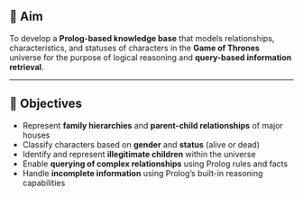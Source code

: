 

## 🎯 Aim

To develop a **Prolog-based knowledge base** that models relationships, characteristics, and statuses of characters in the **Game of Thrones** universe for the purpose of logical reasoning and **query-based information retrieval**.

---

## 🎯 Objectives

* Represent **family hierarchies** and **parent-child relationships** of major houses
* Classify characters based on **gender** and **status** (alive or dead)
* Identify and represent **illegitimate children** within the universe
* Enable **querying of complex relationships** using Prolog rules and facts
* Handle **incomplete information** using Prolog’s built-in reasoning capabilities



